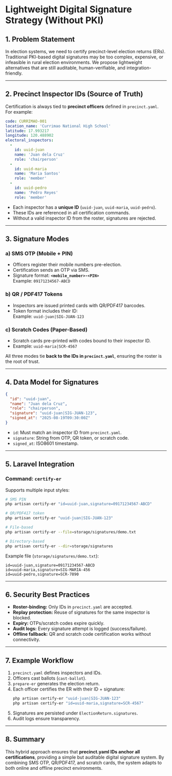 # Lightweight Digital Signature Strategy (Without PKI)

## 1. Problem Statement
In election systems, we need to certify precinct-level election returns (ERs). Traditional PKI-based digital signatures may be too complex, expensive, or infeasible in rural election environments. We propose lightweight alternatives that are still auditable, human-verifiable, and integration-friendly.

---

## 2. Precinct Inspector IDs (Source of Truth)

Certification is always tied to **precinct officers** defined in `precinct.yaml`.  
For example:

```yaml
code: CURRIMAO-001
location_name: 'Currimao National High School'
latitude: 17.993217
longitude: 120.488902
electoral_inspectors:
  -
    id: uuid-juan
    name: 'Juan dela Cruz'
    role: 'chairperson'
  -
    id: uuid-maria
    name: 'Maria Santos'
    role: 'member'
  -
    id: uuid-pedro
    name: 'Pedro Reyes'
    role: 'member'
```

- Each inspector has a **unique ID** (`uuid-juan`, `uuid-maria`, `uuid-pedro`).
- These IDs are referenced in all certification commands.
- Without a valid inspector ID from the roster, signatures are rejected.

---

## 3. Signature Modes

### a) SMS OTP (Mobile + PIN)
- Officers register their mobile numbers pre-election.
- Certification sends an OTP via SMS.
- Signature format: **`<mobile_number>-<PIN>`**  
  Example: `09171234567-ABCD`

### b) QR / PDF417 Tokens
- Inspectors are issued printed cards with QR/PDF417 barcodes.
- Token format includes their ID:  
  Example: `uuid-juan|SIG-JUAN-123`

### c) Scratch Codes (Paper-Based)
- Scratch cards pre-printed with codes bound to their inspector ID.
- Example: `uuid-maria|SCR-4567`

All three modes tie **back to the IDs in `precinct.yaml`**, ensuring the roster is the root of trust.

---

## 4. Data Model for Signatures
```json
{
  "id": "uuid-juan",
  "name": "Juan dela Cruz",
  "role": "chairperson",
  "signature": "uuid-juan|SIG-JUAN-123",
  "signed_at": "2025-08-19T09:30:00Z"
}
```

- `id`: Must match an inspector ID from `precinct.yaml`.
- `signature`: String from OTP, QR token, or scratch code.
- `signed_at`: ISO8601 timestamp.

---

## 5. Laravel Integration

### Command: `certify-er`
Supports multiple input styles:

```bash
# SMS PIN
php artisan certify-er "id=uuid-juan,signature=09171234567-ABCD"

# QR/PDF417 token
php artisan certify-er "uuid-juan|SIG-JUAN-123"

# File-based
php artisan certify-er --file=storage/signatures/demo.txt

# Directory-based
php artisan certify-er --dir=storage/signatures
```

Example file (`storage/signatures/demo.txt`):
```
id=uuid-juan,signature=09171234567-ABCD
id=uuid-maria,signature=SIG-MARIA-456
id=uuid-pedro,signature=SCR-7890
```

---

## 6. Security Best Practices
- **Roster-binding:** Only IDs in `precinct.yaml` are accepted.
- **Replay protection:** Reuse of signatures for the same inspector is blocked.
- **Expiry:** OTPs/scratch codes expire quickly.
- **Audit logs:** Every signature attempt is logged (success/failure).
- **Offline fallback:** QR and scratch code certification works without connectivity.

---

## 7. Example Workflow
1. `precinct.yaml` defines inspectors and IDs.
2. Officers cast ballots (`cast-ballot`).
3. `prepare-er` generates the election return.
4. Each officer certifies the ER with their ID + signature:
   ```bash
   php artisan certify-er "uuid-juan|SIG-JUAN-123"
   php artisan certify-er "id=uuid-maria,signature=SCR-4567"
   ```
5. Signatures are persisted under `ElectionReturn.signatures`.
6. Audit logs ensure transparency.

---

## 8. Summary
This hybrid approach ensures that **precinct.yaml IDs anchor all certifications**, providing a simple but auditable digital signature system. By combining SMS OTP, QR/PDF417, and scratch cards, the system adapts to both online and offline precinct environments.
